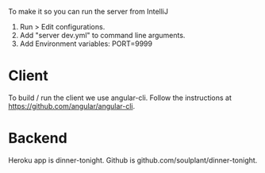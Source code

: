 To make it so you can run the server from IntelliJ

1. Run > Edit configurations.
2. Add "server dev.yml" to command line arguments.
3. Add Environment variables: PORT=9999


# Client

To build / run the client we use angular-cli. Follow the instructions at https://github.com/angular/angular-cli.

# Backend

Heroku app is dinner-tonight.
Github is github.com/soulplant/dinner-tonight.
